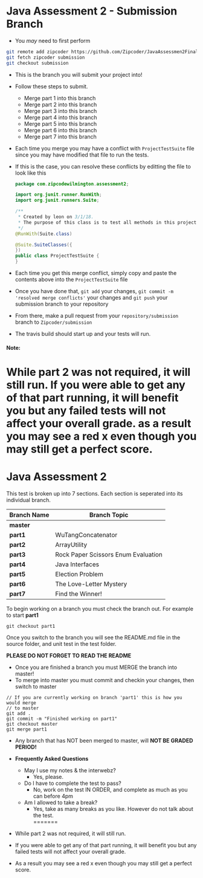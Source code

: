 # Java Assessment 2 - Submission Branch
* You _may_ need to first perform
```bash
git remote add zipcoder https://github.com/Zipcoder/JavaAssessmen2Final
git fetch zipcoder submission
git checkout submission
```


* This is the branch you will submit your project into! 

* Follow these steps to submit. 
	* Merge part 1 into this branch
	* Merge part 2 into this branch
	* Merge part 3 into this branch
	* Merge part 4 into this branch
	* Merge part 5 into this branch
	* Merge part 6 into this branch
	* Merge part 7 into this branch

* Each time you merge you may have a conflict with `ProjectTestSuite` file since you may have modified that file to run the tests.
* If this is the case, you can resolve these conflicts by editting the file to look like this

	```java
	package com.zipcodewilmington.assessment2;
	
	import org.junit.runner.RunWith;
	import org.junit.runners.Suite;
	
	/**
	 * Created by leon on 3/1/18.
	 * The purpose of this class is to test all methods in this project
	 */
	@RunWith(Suite.class)
	
	@Suite.SuiteClasses({
	})
	public class ProjectTestSuite {
	}
	```

* Each time you get this merge conflict, simply copy and paste the contents above into the `ProjectTestSuite` file
* Once you have done that, `git add` your changes, `git commit -m 'resolved merge conflicts'` your changes and `git push` your submission branch to your repository
* From there, make a pull request from your `repository/submission` branch to `Zipcoder/submission`
* The travis build should start up and your tests will run. 

#### Note: 
While part 2 was not required, it will still run. If you were able to get any of that part running, it will benefit you but any failed tests will not affect your overall grade. as a result you may see a red x even though you may still get a perfect score.
=======
# Java Assessment 2 

This test is broken up into 7 sections. Each section is seperated into its individual branch.


| Branch Name | Branch Topic |
| ----------- | ------------ |
| **master**      |            |
| **part1**       |   WuTangConcatenator           |
| **part2**       |   ArrayUtility           |
| **part3**       |   Rock Paper Scissors Enum Evaluation           |
| **part4**       |   Java Interfaces           |
| **part5**       |   Election Problem           |
| **part6**       |   The Love-Letter Mystery            |
| **part7**       |   Find the Winner!           |


To begin working on a branch you must check the branch out.
For example to start **part1** 

```
git checkout part1

```

Once you switch to the branch you will see the README.md file in the source folder, and unit test in the test folder.

**PLEASE DO NOT FORGET TO READ THE README**

* Once you are finished a branch you must MERGE the branch into master!
* To merge into master you must commit and checkin your changes, then switch to master

```
// If you are currently working on branch 'part1' this is how you would merge
// to master
git add .
git commit -m "Finished working on part1"
git checkout master
git merge part1
```

* Any branch that has NOT been merged to master, will **NOT BE GRADED PERIOD!**

* **Frequently Asked Questions**
   * May I use my notes & the interwebz?
      * Yes, please.
  * Do I have to complete the test to pass?
      * No, work on the test IN ORDER, and complete as much as you can before 4pm
  * Am I allowed to take a break?
     * Yes, take as many breaks as you like. However do not talk about the test.	  	
=======
* While part 2 was not required, it will still run.
* If you were able to get any of that part running, it will benefit you but any failed tests will not affect your overall grade.
* As a result you may see a red x even though you may still get a perfect score.
